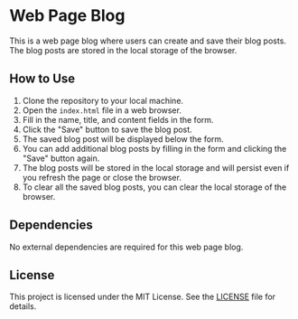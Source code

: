 # Web Page Blog

This is a web page blog where users can create and save their blog posts. The blog posts are stored in the local storage of the browser.

## How to Use

1. Clone the repository to your local machine.
2. Open the `index.html` file in a web browser.
3. Fill in the name, title, and content fields in the form.
4. Click the "Save" button to save the blog post.
5. The saved blog post will be displayed below the form.
6. You can add additional blog posts by filling in the form and clicking the "Save" button again.
7. The blog posts will be stored in the local storage and will persist even if you refresh the page or close the browser.
8. To clear all the saved blog posts, you can clear the local storage of the browser.

## Dependencies

No external dependencies are required for this web page blog.

## License

This project is licensed under the MIT License. See the [LICENSE](LICENSE) file for details.
